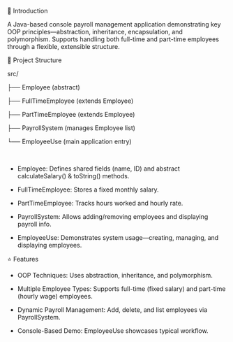 

🚀 Introduction

A Java-based console payroll management application demonstrating key OOP principles—abstraction, inheritance, encapsulation, and polymorphism. 
Supports handling both full-time and part-time employees through a flexible, extensible structure.

🧱 Project Structure

src/

├── Employee (abstract)

├── FullTimeEmployee (extends Employee)

├── PartTimeEmployee (extends Employee)

├── PayrollSystem (manages Employee list)

└── EmployeeUse (main application entry)

<br>

- Employee: Defines shared fields (name, ID) and abstract calculateSalary() & toString() methods.

- FullTimeEmployee: Stores a fixed monthly salary.

- PartTimeEmployee: Tracks hours worked and hourly rate.

- PayrollSystem: Allows adding/removing employees and displaying payroll info.

- EmployeeUse: Demonstrates system usage—creating, managing, and displaying employees.

⭐ Features

- OOP Techniques: Uses abstraction, inheritance, and polymorphism.

- Multiple Employee Types: Supports full-time (fixed salary) and part-time (hourly wage) employees.

- Dynamic Payroll Management: Add, delete, and list employees via PayrollSystem.

- Console-Based Demo: EmployeeUse showcases typical workflow.
